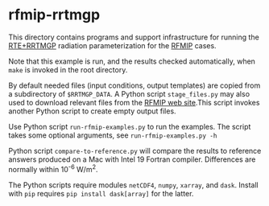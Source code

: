 # rfmip-rrtmgp
This directory contains programs and support infrastructure for running
the [RTE+RRTMGP](https://github.com/RobertPincus/rte-rrtmgp) radiation parameterization for the
[RFMIP](https://www.earthsystemcog.org/projects/rfmip/) cases.

Note that this example is run, and the results checked automatically, when `make` is invoked in the root directory.

By default needed files (input conditions, output templates) are copied from a subdirectory of `$RRTMGP_DATA`.
A Python script `stage_files.py` may also used to download relevant files from the
[RFMIP web site](https://www.earthsystemcog.org/projects/rfmip/resources/).This script invokes another Python script to create empty output files.

Use Python script `run-rfmip-examples.py` to run the examples. The script takes
some optional arguments, see `run-rfmip-examples.py -h`

Python script `compare-to-reference.py` will compare the results to reference
answers produced on a Mac with Intel 19 Fortran compiler. Differences are normally
within 10<sup>-6</sup> W/m<sup>2</sup>.

The Python scripts require modules `netCDF4`, `numpy`, `xarray`, and `dask`.
Install with `pip` requires `pip install dask[array]` for the latter.
